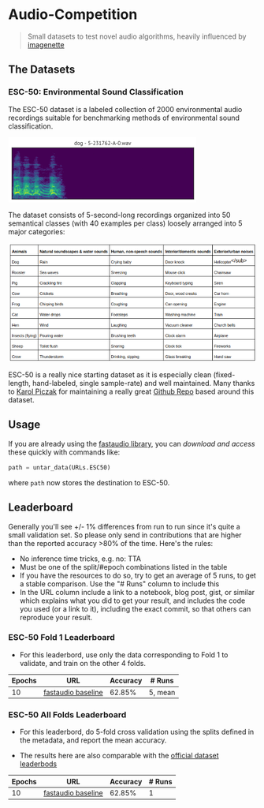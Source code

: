# Audio-Competition

> Small datasets to test novel audio algorithms, heavily influenced by [imagenette](https://github.com/fastai/imagenette)

## The Datasets

### ESC-50: Environmental Sound Classification

The ESC-50 dataset is a labeled collection of 2000 environmental audio recordings suitable for benchmarking methods of environmental sound classification.

![](esc50.gif)

The dataset consists of 5-second-long recordings organized into 50 semantical classes (with 40 examples per class) loosely arranged into 5 major categories:

![](classes.png)

ESC-50 is a really nice starting dataset as it is especially clean (fixed-length, hand-labeled, single sample-rate) and well maintained. Many thanks to [Karol Piczak](https://github.com/karoldvl) for maintaining a really great [Github Repo](https://github.com/karolpiczak/ESC-50) based around this dataset.


## Usage

If you are already using the [fastaudio library](https://fastaudio.github.io/), you can _download and access_ these quickly with commands like:

```python
path = untar_data(URLs.ESC50)
```

where `path` now stores the destination to ESC-50.  



## Leaderboard

Generally you'll see +/- 1% differences from run to run since it's quite a small validation set. So please only send in contributions that are higher than the reported accuracy >80% of the time. Here's the rules:

- No inference time tricks, e.g. no: TTA
- Must be one of the split/#epoch combinations listed in the table
- If you have the resources to do so, try to get an average of 5 runs, to get a stable comparison. Use the "# Runs" column to include this
- In the URL column include a link to a notebook, blog post, gist, or similar which explains what you did to get your result, and includes the code you used (or a link to it), including the exact commit, so that others can reproduce your result.

### ESC-50 Fold 1 Leaderboard

- For this leaderbord, use only the data corresponding to Fold 1 to validate, and train on the other 4 folds.

| Epochs | URL | Accuracy | # Runs |
|--|--|--|--|
|10|[fastaudio baseline](https://github.com/fastaudio/Audio-Competition/blob/master/ESC-50-baseline-1Fold.ipynb)|62.85%|5, mean|



### ESC-50 All Folds Leaderboard

- For this leaderbord, do 5-fold cross validation using the splits defined in the metadata, and report the mean accuracy.

- The results here are also comparable with the [official dataset leaderbods](https://github.com/karolpiczak/ESC-50#results)

| Epochs | URL | Accuracy | # Runs |
|--|--|--|--|
|10|[fastaudio baseline](https://github.com/fastaudio/Audio-Competition/blob/master/ESC-50-baseline-AllFolds.ipynb)|62.85%|1|